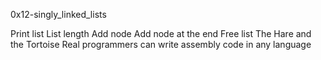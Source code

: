 0x12-singly_linked_lists

Print list
List length
Add node
Add node at the end
Free list
The Hare and the Tortoise
Real programmers can write assembly code in any language
